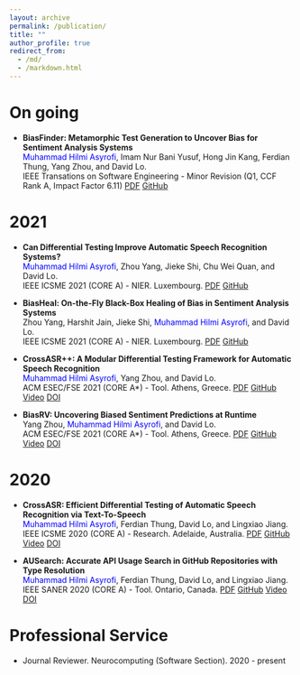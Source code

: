 ```yaml
---
layout: archive
permalink: /publication/
title: ""
author_profile: true
redirect_from: 
  - /md/
  - /markdown.html
---
```


On going
======


* **BiasFinder: Metamorphic Test Generation to Uncover Bias for Sentiment Analysis Systems**
<br><span style="color:blue">Muhammad Hilmi Asyrofi</span>, Imam Nur Bani Yusuf, Hong Jin Kang, Ferdian Thung, Yang Zhou, and David Lo.
<br>IEEE Transations on Software Engineering - Minor Revision (Q1, CCF Rank A, Impact Factor 6.11) [PDF](https://mhilmiasyrofi.github.io/papers/BiasFinder.pdf) [GitHub](https://github.com/soarsmu/BiasFinder)


2021
======


* **Can Differential Testing Improve Automatic Speech Recognition Systems?**
<br><span style="color:blue">Muhammad Hilmi Asyrofi</span>, Zhou Yang, Jieke Shi, Chu Wei Quan, and David Lo. 
<br>IEEE ICSME 2021 (CORE A) - NIER. Luxembourg. [PDF](https://mhilmiasyrofi.github.io/papers/ASREvolve.pdf) [GitHub](https://github.com/soarsmu/ASREvolve) 

* **BiasHeal: On-the-Fly Black-Box Healing of Bias in Sentiment Analysis Systems**
<br>Zhou Yang, Harshit Jain, Jieke Shi, <span style="color:blue">Muhammad Hilmi Asyrofi</span>, and David Lo. 
<br>IEEE ICSME 2021 (CORE A) - NIER. Luxembourg.  [PDF](https://mhilmiasyrofi.github.io/papers/BiasHeal.pdf) [GitHub](https://github.com/yangzhou6666/BiasFinder/tree/self-healing)  

* **CrossASR++: A Modular Differential Testing Framework for Automatic Speech Recognition**
<br><span style="color:blue">Muhammad Hilmi Asyrofi</span>, Yang Zhou, and David Lo. 
<br>ACM ESEC/FSE 2021 (CORE A\*) - Tool. Athens, Greece. [PDF](https://mhilmiasyrofi.github.io/papers/CrossASRv2.pdf)  [GitHub](https://github.com/soarsmu/CrossASRplus)  [Video](https://youtu.be/ddRk-f0QV-g) [DOI](https://doi.org/10.1145/3468264.3473124)

* **BiasRV: Uncovering Biased Sentiment Predictions at Runtime**
<br>Yang Zhou, <span style="color:blue">Muhammad Hilmi Asyrofi</span>, and David Lo. 
<br>ACM ESEC/FSE 2021 (CORE A\*) - Tool. Athens, Greece. [PDF](https://mhilmiasyrofi.github.io/papers/BiasRV.pdf)  [GitHub](https://github.com/soarsmu/BiasRV)  [Video](https://youtu.be/WPe4Ml77d3U) [DOI](https://doi.org/10.1145/3468264.3473117)

2020
======

* **CrossASR: Efficient Differential Testing of Automatic Speech Recognition via Text-To-Speech**
<br><span style="color:blue">Muhammad Hilmi Asyrofi</span>, Ferdian Thung, David Lo, and Lingxiao Jiang. 
<br>IEEE ICSME 2020 (CORE A) - Research. Adelaide, Australia. [PDF](https://mhilmiasyrofi.github.io/papers/CrossASR.pdf)  [GitHub](https://github.com/soarsmu/CrossASR)  [Video](https://www.youtube.com/watch?v=Xj3VvrnTpRQ)  [DOI](https://ieeexplore.ieee.org/document/9240600)

* **AUSearch: Accurate API Usage Search in GitHub Repositories with Type Resolution**
<br><span style="color:blue">Muhammad Hilmi Asyrofi</span>, Ferdian Thung, David Lo, and Lingxiao Jiang. 
<br>IEEE SANER 2020 (CORE A) - Tool. Ontario, Canada. [PDF](https://mhilmiasyrofi.github.io/papers/AUSearch.pdf)  [GitHub](https://github.com/mhilmiasyrofi/ausearch)  [Video](https://youtu.be/DKiGal5bSkU)  [DOI](https://ieeexplore.ieee.org/document/9054809)


Professional Service
======


* Journal Reviewer. Neurocomputing (Software Section). 2020 - present
